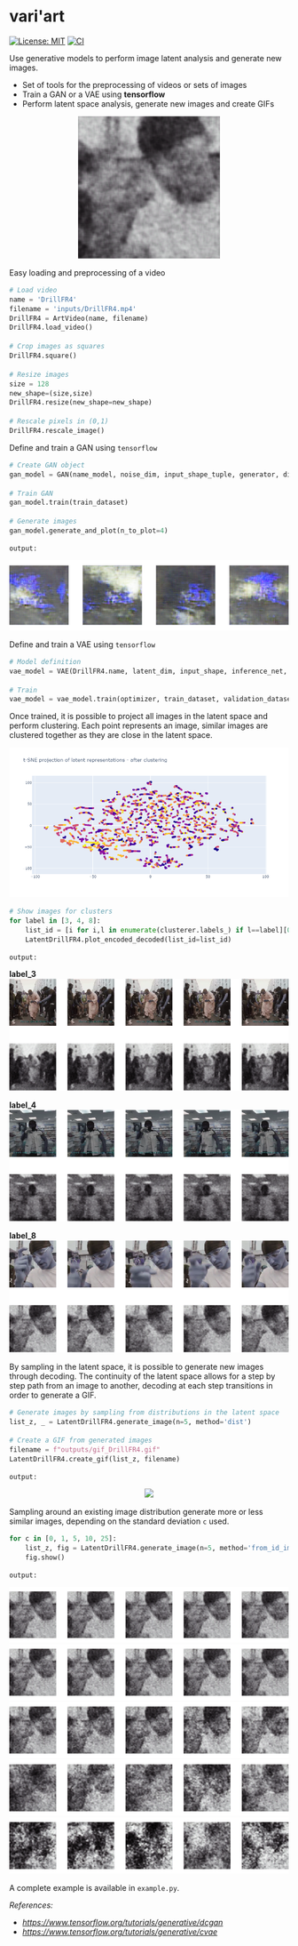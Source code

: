 # __vari'art__

[![License: MIT](https://img.shields.io/badge/License-MIT-yellow.svg)](https://opensource.org/licenses/MIT)
[![CI](https://github.com/hugros-93/variart/actions/workflows/main.yml/badge.svg)](https://github.com/hugros-93/kichtai/actions/workflows/main.yml)

Use generative models to perform image latent analysis and generate new images.

- Set of tools for the preprocessing of videos or sets of images
- Train a GAN or a VAE using __tensorflow__
- Perform latent space analysis, generate new images and create GIFs

<p align="center">
  <img src="outputs/gif_DrillFR4.gif" width=256>
</p>


Easy loading and preprocessing of a video
```python
# Load video
name = 'DrillFR4' 
filename = 'inputs/DrillFR4.mp4'
DrillFR4 = ArtVideo(name, filename)
DrillFR4.load_video()

# Crop images as squares
DrillFR4.square()

# Resize images
size = 128
new_shape=(size,size)
DrillFR4.resize(new_shape=new_shape)

# Rescale pixels in (0,1)
DrillFR4.rescale_image()
```

Define and train a GAN using `tensorflow`
```python
# Create GAN object
gan_model = GAN(name_model, noise_dim, input_shape_tuple, generator, discriminator)

# Train GAN
gan_model.train(train_dataset)

# Generate images
gan_model.generate_and_plot(n_to_plot=4)
```
`output:`

<p align="center">
  <img src="outputs/gan.png" width=700>
</p>

Define and train a VAE using `tensorflow`
```python
# Model definition
vae_model = VAE(DrillFR4.name, latent_dim, input_shape, inference_net, generative_net)

# Train
vae_model = vae_model.train(optimizer, train_dataset, validation_dataset, epochs, batch_size)
```

Once trained, it is possible to project all images in the latent space and perform clustering.
Each point represents an image, similar images are clustered together as they are close in the latent space. 

<p align="center">
  <img src="outputs/tsne.png" width=700>
</p>

```python
# Show images for clusters
for label in [3, 4, 8]:
    list_id = [i for i,l in enumerate(clusterer.labels_) if l==label][0:5]
    LatentDrillFR4.plot_encoded_decoded(list_id=list_id)
```
`output:`

**label_3**
![label_3](outputs/label_3.png)

**label_4**
![label_4](outputs/label_4.png)

**label_8**
![label_8](outputs/label_8.png)

By sampling in the latent space, it is possible to generate new images through decoding.
The continuity of the latent space allows for a step by step path from an image to another, decoding at each step transitions in order to generate a GIF.

```python
# Generate images by sampling from distributions in the latent space
list_z, _ = LatentDrillFR4.generate_image(n=5, method='dist')

# Create a GIF from generated images
filename = f"outputs/gif_DrillFR4.gif"
LatentDrillFR4.create_gif(list_z, filename)
```
`output:`

<p align="center">
  <img src="outputs/generate.gif" width=256>
</p>


Sampling around an existing image distribution generate more or less similar images, depending on the standard deviation `c` used. 

```python
for c in [0, 1, 5, 10, 25]:
    list_z, fig = LatentDrillFR4.generate_image(n=5, method='from_id_img', c=c, id_image=325)
    fig.show()
```

`output:`

![c0](outputs/c0.png)
![c1](outputs/c1.png)
![c5](outputs/c5.png)
![c10](outputs/c10.png)
![c25](outputs/c25.png)

A complete example is available in `example.py`.

_References:_
- *https://www.tensorflow.org/tutorials/generative/dcgan*
- *https://www.tensorflow.org/tutorials/generative/cvae*
